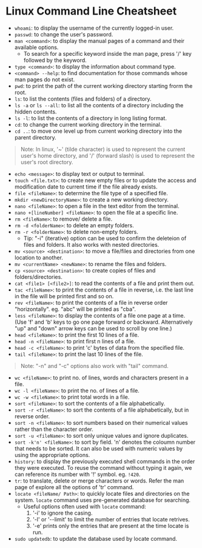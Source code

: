 # Linux Command Line Cheatsheet

- `whoami`: to display the username of the currently logged-in user.
- `passwd`: to change the user's password.
- `man <command>`: to display the manual pages of a command and their available options.
   - To search for a specific keyword inside the man page, press '/' key followed by the keyword.
- `type <command>`: to display the information about command type.
- `<command> --help`: to find documentation for those commands whose man pages do not exist.
- `pwd`: to print the path of the current working directory starting frorm the root.
- `ls`: to list the contents (files and folders) of a directory.
- `ls -a` or `ls --all`: to list all the contents of a directory including the hidden contents.
- `ls -l`: to list the contents of a directory in long listing format.
- `cd`: to change the current working directory in the terminal.
- `cd ..`: to move one level up from current working directory into the parent directory.
> Note: In linux, '~' (tilde character) is used to represent the current user's home directory, and '/' (forward slash) is used to represent the user's root directory.
- `echo <message>`: to display text or output to terminal.
- `touch <file.txt>`: to create new empty files or to update the access and modification date to current time if the file already exists.
- `file <fileName>`: to determine the file type of a specified file.
- `mkdir <newDirectoryName>`: to create a new working directory.
- `nano <fileName>`: to open a file in the text editor from the terminal.
- `nano +[lineNumber] <fileName>`: to open the file at a specific line.
- `rm <fileName>`: to remove/ delete a file.
- `rm -d <folderName>`: to delete an empty folders.
- `rm -r <folderName>`: to delete non-empty folders.
   - Tip: "-i" (iterative) option can be used to confirm the deleteion of files and folders. It also works with nested directories.
- `mv <source> <destination>`: to move a file/files and directories from one location to another.
- `mv <currentName> <newName>`: to rename the files and folders.
- `cp <source> <destination>`: to create copies of files and folders/directories.
- `cat <file1> [<file2>]`: to read the contents of a file and print them out.
- `tac <fileName>`: to print the contents of a file in reverse, i.e. the last line in the file will be printed first and so on.
- `rev <fileName>`: to print the contents of a file in reverse order "horizontally". eg. "abc" will be printed as "cba".
- `less <fileName>`: to display the contents of a file one page at a time. (Use 'f' and 'b' keys to go one page forward or backward. Alternatively "up" and "down" arrow keys can be used to scroll by one line.)
- `head <fileName>`: to print the first 10 lines of a file.
- `head -n <fileName>`: to print first n lines of a file.
- `head -c <fileName>`: to print 'c' bytes of data from the specified file.
- `tail <fileName>`: to print the last 10 lines of the file.
> Note: "-n" and "-c" options also work with "tail" command.
- `wc <fileName>`: to print no. of lines, words and characters present in a file.
- `wc -l <fileName>`: to print the no. of lines of a file.
- `wc -w <fileName>`: to print total words in a file.
- `sort <fileName>`: to sort the contents of a file alphabetically.
- `sort -r <fileName>`: to sort the contents of a file alphabetically, but in reverse order.
- `sort -n <fileName>`: to sort numbers based on their numerical values rather than the character order.
- `sort -u <fileName>`: to sort only unique values and ignore duplicates.
- `sort -k'n' <fileName>`: to sort by field. 'n' denotes the coloumn number that needs to be sorted. It can also be used with numeric values by using the appropriate options.
- `history`: to display the previously executed shell commands in the order they were executed. To reuse the command without typing it again, we can reference its number with '!' symbol. eg. `!420`.
- `tr`: to translate, delete or merge characters or words. Refer the man page of explore all the options of 'tr' command.
- `locate <fileName/ Path>`: to quickly locate files and directories on the system. `locate` command uses pre-generated database for searching.
   - Useful options often used with `locate` command:
     1) '-i' to ignore the casing.
     2) '-l' or '--limit' to limit the number of entries that locate retrives.
     3) '-e' prints only the entries that are present at the time locate is run.
- `sudo updatedb`: to update the database used by locate command.
